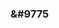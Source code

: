 ### &#9775

<!--
**ucsz/ucsz** is a ✨ _special_ ✨ repository because its `README.md` (this file) appears on your GitHub profile.



<br/>
<br/>
&copy; UCSZ 2023  &sect;
